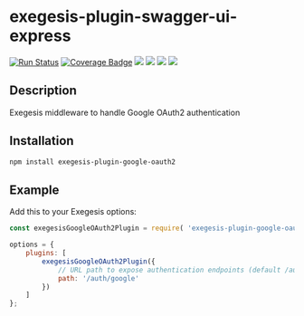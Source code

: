 # exegesis-plugin-swagger-ui-express

[![Run Status](https://api.shippable.com/projects/5c3011d2302eb707003b9ffe/badge?branch=master)]()
[![Coverage Badge](https://api.shippable.com/projects/5c3011d2302eb707003b9ffe/coverageBadge?branch=master)]()
![](https://img.shields.io/github/issues/phil-mitchell/exegesis-plugin-google-oauth2.svg)
![](https://img.shields.io/github/license/phil-mitchell/exegesis-plugin-google-oauth2.svg)
![](https://img.shields.io/node/v/exegesis-plugin-google-oauth2.svg)
![](https://img.shields.io/npm/dependency-version/exegesis-plugin-google-oauth2/googleapis.svg)

## Description

Exegesis middleware to handle Google OAuth2 authentication

## Installation

```sh
npm install exegesis-plugin-google-oauth2
```

## Example

Add this to your Exegesis options:

```js
const exegesisGoogleOAuth2Plugin = require( 'exegesis-plugin-google-oauth2' );

options = {
    plugins: [
        exegesisGoogleOAuth2Plugin({
            // URL path to expose authentication endpoints (default /auth/google)
            path: '/auth/google'
        })
    ]
};
```
